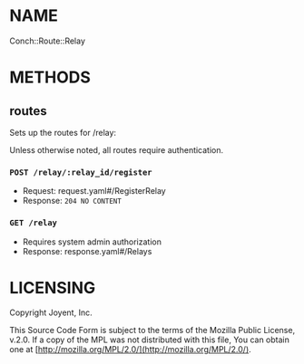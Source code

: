 # NAME

Conch::Route::Relay

# METHODS

## routes

Sets up the routes for /relay:

Unless otherwise noted, all routes require authentication.

### `POST /relay/:relay_id/register`

- Request: request.yaml#/RegisterRelay
- Response: `204 NO CONTENT`

### `GET /relay`

- Requires system admin authorization
- Response: response.yaml#/Relays

# LICENSING

Copyright Joyent, Inc.

This Source Code Form is subject to the terms of the Mozilla Public License,
v.2.0. If a copy of the MPL was not distributed with this file, You can obtain
one at [http://mozilla.org/MPL/2.0/](http://mozilla.org/MPL/2.0/).
